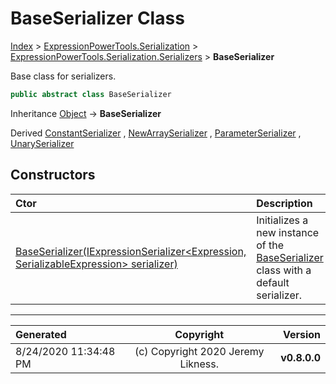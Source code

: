 ﻿# BaseSerializer Class

[Index](../index.md) > [ExpressionPowerTools.Serialization](ExpressionPowerTools.Serialization.a.md) > [ExpressionPowerTools.Serialization.Serializers](ExpressionPowerTools.Serialization.Serializers.n.md) > **BaseSerializer**

Base class for serializers.

```csharp
public abstract class BaseSerializer
```

Inheritance [Object](https://docs.microsoft.com/dotnet/api/system.object) → **BaseSerializer**

Derived  [ConstantSerializer](ExpressionPowerTools.Serialization.Serializers.ConstantSerializer.cs.md) ,  [NewArraySerializer](ExpressionPowerTools.Serialization.Serializers.NewArraySerializer.cs.md) ,  [ParameterSerializer](ExpressionPowerTools.Serialization.Serializers.ParameterSerializer.cs.md) ,  [UnarySerializer](ExpressionPowerTools.Serialization.Serializers.UnarySerializer.cs.md) 

## Constructors

| Ctor | Description |
| :-- | :-- |
| [BaseSerializer(IExpressionSerializer&lt;Expression, SerializableExpression> serializer)](ExpressionPowerTools.Serialization.Serializers.BaseSerializer.ctor.md#baseserializeriexpressionserializerexpression-serializableexpression-serializer) | Initializes a new instance of the [BaseSerializer](ExpressionPowerTools.Serialization.Serializers.BaseSerializer.cs.md) class with a default serializer. |

---

| Generated | Copyright | Version |
| :-- | :-: | --: |
| 8/24/2020 11:34:48 PM | (c) Copyright 2020 Jeremy Likness. | **v0.8.0.0** |
